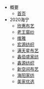 - 概要
	- [首页](README.md) 
- 2020海宁
	- [欣惠布艺](欣惠布艺.md)
	- [老王窗纱](老王窗纱.md)
	- [维雅](维雅.md)
	- [宏源纺织](宏源纺织.md)
	- [满天星布艺](满天星布艺.md)
	- [鑫佰盛家纺](鑫佰盛家纺.md)
	- [鑫源纺织](鑫源纺织.md)
	- [新空间布艺](新空间布艺.md)
	- [海阳家纺](海阳家纺.md)
	- [美家优选](美家优选.md)

